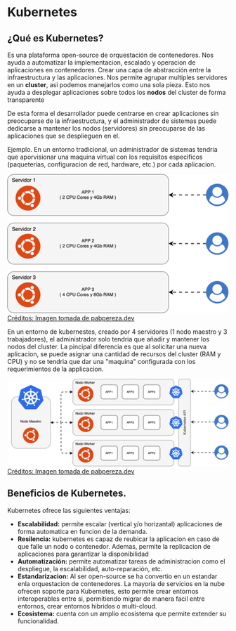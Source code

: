 # Kubernetes

## ¿Qué es Kubernetes?
Es una plataforma open-source de orquestación de contenedores.
Nos ayuda a automatizar la implementacion, escalado y operacion de aplicaciones en contenedores.
Crear una capa de abstracción entre la infraestructura y las aplicaciones.
Nos permite agrupar multiples servidores en un **cluster**, asi podemos manejarlos como una sola pieza. Esto nos ayuda a desplegar aplicaciones sobre todos los **nodos** del cluster de forma transparente

De esta forma el desarrollador puede centrarse en crear aplicaciones sin preocuparse de la infraestructura, y el administrador de sistemas puede dedicarse a mantener los nodos (servidores) sin preocuparse de las aplicaciones que se desplieguen en el.

Ejemplo. 
En un entorno tradicional, un administrador de sistemas tendria que aporvisionar una maquina virtual con los requisitos especificos (paqueterias, configuracion de red, hardware, etc.) por cada aplicacion.


![Aprovisionamiento VM](imagenes/01-aprovisionamiento-vm.svg)
[Créditos: Imagen tomada de pabpereza.dev](https://pabpereza.dev/docs/cursos/kubernetes/introduccion_a_kubernetes_guia_completa_para_principiantes)

En un entorno de kubernestes, creado por 4 servidores (1 nodo maestro y 3 trabajadores), el administrador solo tendria que añadir y mantener los nodos del cluster. 
La pincipal diferencia es que al solicitar una nueva aplicacion, se puede asignar una cantidad de recursos del cluster (RAM y CPU) y no se tendria que dar una "maquina" configurada con los requerimientos de la applicacion.

![Entorno Kubernetes](imagenes/02-entorno-kubernetes.svg)
[Créditos: Imagen tomada de pabpereza.dev](https://pabpereza.dev/docs/cursos/kubernetes/introduccion_a_kubernetes_guia_completa_para_principiantes)

## Beneficios de Kubernetes.
Kubernetes ofrece las siguientes ventajas:

- **Escalabilidad:** permite escalar (vertical y/o horizantal) aplicaciones de forma automatica en funcion de la demanda.
- **Resilencia:** kubernetes es capaz de reubicar la aplicacion en caso de que falle un nodo o contenedor. Ademas, permite la replicacion de aplicaciones para garantizar la disponibilidad
- **Automatización:** permite automatizar tareas de administracion como el despliegue, la escalabilidad, auto-reparación, etc. 
- **Estandarizacion:** Al ser open-source se ha convertio en un estandar enla orquestacion de contenedores. La mayoria de servicios en la nube ofrecen soporte para Kubernetes, esto permite crear entornos interoperables entre si, permitiendo migrar de manera facil entre entornos, crear entornos hibridos o multi-cloud.
- **Ecosistema:** cuenta con un amplio ecosistema que permite extender su funcionalidad.